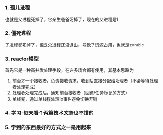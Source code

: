 ### 1. 孤儿进程
也就是父进程死掉了，它亲生爸爸死掉了，现在的父进程是1

### 2. 僵死进程
子进程都死掉了，但是父进程还没退出，导致了资源占用，也就是zombie

### 3. reactor模型
首先它是一种高并发处理手段，在许多场合都有使用，其基本思路为
1. 前台方一个接收者，负责接收请求，收到后直接分配给处理者（不会等待处理者处理完成）
2. 处理者处理完成后，通知前台接收者（回调/任务标记的方式）
3. 单线程，通过单线程处理io事件避免切换开销

### 4. 学习-每天看个两篇技术文章也不错的

### 5. 学到的东西最好的方式之一是用起来








